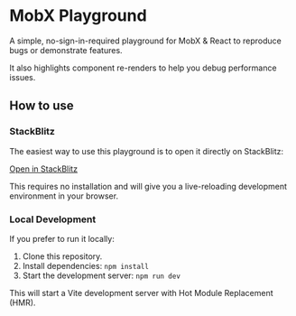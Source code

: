 # MobX Playground

A simple, no-sign-in-required playground for MobX & React to reproduce bugs or demonstrate features.

It also highlights component re-renders to help you debug performance issues.

## How to use

### StackBlitz

The easiest way to use this playground is to open it directly on StackBlitz:

[Open in StackBlitz](https://stackblitz.com/github/mobxjs-ru/mobx-playground)

This requires no installation and will give you a live-reloading development environment in your browser.

### Local Development

If you prefer to run it locally:

1.  Clone this repository.
2.  Install dependencies: `npm install`
3.  Start the development server: `npm run dev`

This will start a Vite development server with Hot Module Replacement (HMR).
